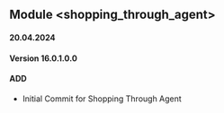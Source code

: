 ## Module <shopping_through_agent>

#### 20.04.2024
#### Version 16.0.1.0.0
#### ADD

- Initial Commit for Shopping Through Agent
